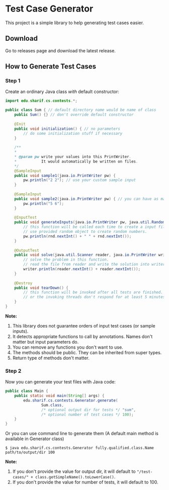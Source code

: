 # Test Case Generator

This project is a simple library
to help generating test cases easier.

## Download
Go to releases page and download the latest release.

## How to Generate Test Cases

### Step 1
Create an ordinary Java class *with* default constructor:
```java
import edu.sharif.cs.contests.*;

public class Sum { // default directory name would be name of class
    public Sum() {} // don't override default constructor
    
    @Init
    public void initialization() { // no parameters
        // do some initialization stuff if necessary 
    }
    
    /**
    * 
    * @param pw write your values into this PrintWriter.
    *           It would automatically be written on files.
    */
    @SampleInput
    public void sample1(java.io.PrintWriter pw) {
        pw.println("2 2"); // use your custom sample input
    }
    
    @SampleInput
    public void sample2(java.io.PrintWriter pw) { // you can have as many sample inputs as you want
        pw.println("5 6");
    }
    
    @InputTest
    public void generateInputs(java.io.PrintWriter pw, java.util.Random rnd) {
        // this function will be called each time to create a input file.
        // use provided random object to create random numbers.
        pw.println(rnd.nextInt() + " " + rnd.nextInt());
    }
    
    @OutputTest
    public void solve(java.util.Scanner reader, java.io.PrintWriter writer) {
        // solve the problem in this function.
        // read the file from reader and write the solution into writer.
        writer.println(reader.nextInt() + reader.nextInt());
    }
    
    @Destroy
    public void tearDown() {
        // this function will be invoked after all tests are finished.
        // or the invoking threads don't respond for at least 5 minutes. :/
    }
}
```

**Note:**
1. This library does not guarantee orders of input test cases (or sample inputs).
2. It detects appropriate functions to call by annotations. Names don't matter but input parameters do.
3. You can remove any functions you don't want to use.
4. The methods should be public. They can be inherited from super types.
5. Return type of methods don't matter.

### Step 2
Now you can generate your test files with Java code:
```java
public class Main {
    public static void main(String[] args) {
        edu.sharif.cs.contests.Generator.generate(
                Sum.class,
                /* optional output dir for tests */ "sum",
                /* optional number of test cases */ 100);
    }
}
``` 

Or you can use command line to generate them
(A default main method is available in Generator class)
```
$ java edu.sharif.cs.contests.Generator fully.qualified.class.Name path/to/output/dir 100
```

**Note:**
1. If you don't provide the value for output dir, it will default to `"/test-cases/" + class.getSimpleName().toLowerCase()`.
2. If you don't provide the value for number of tests, it will default to 100.
